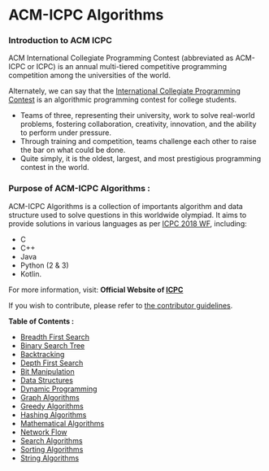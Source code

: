 # ACM-ICPC Algorithms

### Introduction to ACM ICPC
ACM International Collegiate Programming Contest (abbreviated as ACM-ICPC or ICPC) is an annual multi-tiered competitive programming competition among the universities of the world. 

Alternately, we can say that the [International Collegiate Programming Contest](https://en.wikipedia.org/wiki/ACM_International_Collegiate_Programming_Contest) is an algorithmic programming contest for college students. 
- Teams of three, representing their university, work to solve real-world problems, fostering collaboration, creativity, innovation, and the ability to perform under pressure. 
- Through training and competition, teams challenge each other to raise the bar on what could be done. 
- Quite simply, it is the oldest, largest, and most prestigious programming contest in the world. 

### Purpose of ACM-ICPC Algorithms :
ACM-ICPC Algorithms is a collection of importants algorithm and data structure used to solve questions in this worldwide olympiad. It aims to provide solutions in various languages as per [ICPC 2018 WF](https://icpc.baylor.edu/worldfinals/programming-environment), including:
-  C 
-  C++
-  Java
-  Python (2 & 3)
-  Kotlin.

For more information, visit: **Official Website of [ICPC](https://icpc.baylor.edu/)**

If you wish to contribute, please refer to [the contributor guidelines](https://github.com/matthewsamuel95/ACM-ICPC-Algorithms/blob/master/CONTRIBUTING.md).

**Table of Contents :**

* [Breadth First Search](/BFS)
* [Binary Search Tree](/BST)
* [Backtracking](/BackTracking)
* [Depth First Search](/DFS)
* [Bit Manipulation](/BitManipulation)
* [Data Structures](/Data%20Structures)
* [Dynamic Programming](/DP)
* [Graph Algorithms](/Graph) 
* [Greedy Algorithms](/Greedy/Kruskal’sMinimumSpanningTree)
* [Hashing Algorithms](/Hashing) 
* [Mathematical Algorithms](/Math)
* [Network Flow](/NetworkFlow)
* [Search Algorithms](/Search) 
* [Sorting Algorithms](/Sorting)
* [String Algorithms](/String)
